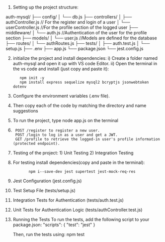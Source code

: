 1. Setting up the project structure:

auth-mysql/
├── config/
│ └── db.js
├── controllers/
│ ├── authController.js                  // For the register and login of a user
│ └── userController.js              //For the profile section of the logged user
├── middleware/
│ └── auth.js                //Authentication of the user for the profile section
├── models/
│ └── user.js                //Models are defined for the database
├── routes/
│ └── authRoutes.js
├── tests/
│ ├── auth.test.js
│ └── setup.js
├── .env
├── app.js
└── package.json
└── jest.config.js

2.  initialize the project and install dependencies:
    i) Create a folder named auth-mysql and open it up with VS code Editor.
    ii) Open the terminal in the vs code and install (just copy and paste it):

           npm init -y
           npm install express sequelize mysql2 bcryptjs jsonwebtoken dotenv

3.  Configure the environment variables (.env file).

4.  Then copy each of the code by matching the directory and name suggestions
5.  To run the project, type node app.js on the terminal

6.      POST /register to register a new user.
        POST /login to log in as a user and get a JWT.
        GET /profile to retrieve the logged-in user's profile information (protected endpoint).

7.  Testing of the project: 1) Unit Testing 2) Integration Testing

8.  For testing install dependencies(copy and paste in the terminal):

               npm i--save-dev jest supertest jest-mock-req-res

10.  Jest Configuration (jest.config.js)

11. Test Setup File (tests/setup.js)

12. Integration Tests for Authentication (tests/auth.test.js)

13. Unit Tests for Authentication Logic (tests/authController.test.js)

14. Running the Tests
    To run the tests, add the following script to your package.json:
    "scripts": {
    "test": "jest"
    }
    
     Then, run the tests using:
          npm test
